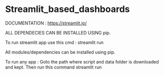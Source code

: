 # Streamlit_based_dashboards

DOCUMENTATION : https://streamlit.io/

ALL DEPENDECIES CAN BE INSTALLED USING pip.

To run streamlit app use this cmd : streamlit run <python file name>

All modules/dependencies can be installed using pip.

To run any app : Goto the path where script and data folder is downloaded and kept. Then run this command streamlit run <script>

Streamlit based data apps and dashboards

1. <simple_data_dashboard.py> Simplest data apps / dashboard for olympic 2016 dataset. To launch the app run this command in cmd : streamlit run simple_data_dashboard.py
2. <olympic.py> Live Olympics Tokyo 2020 Dashboard in Python 🐍 Streamlit! (https://www.streamlit.io/) & Plotly (https://plotly.com/)
3. <dash_cert_report.py> Certificate validation report 
4. <advanced_filter.py> Advanced filter reporting Dashboard.
5. <slide_presentation_1.py> - Last 5 olympics Top 10 Countries using Python 🐍 Streamlit ! (https://www.streamlit.io/) with flavors of Plotly (https://plotly.com/). Have created last_5_olympic.xlsx by copying table from wiki for each olympic respectively then pasting it to raw.xlsx ==> running create_olypicdataset_top10.py ==> output then pasted to last_5_olympic.xlsx dataset. Done slight manual changes as well.
6. <NLP.py> - Streamlit "Natural Language Processing" app: Created Streamlit "Natural Language Processing" app to perform NLTK functions.Requires gensim==3.8.3.
7. <lang_translation_app.py> - Streamlit Translation. Layout input is driven from data/language.xlsx.
8. <latex.py> - Streamlit app to parse LaTex .tex files.
